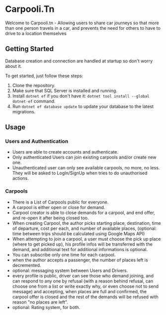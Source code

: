 # Carpooli.Tn

Welcome to Carpooli.tn - Allowing users to share  car journeys so that more than one person travels in a car, and prevents the need for others to have to drive to a location themselves
## Getting Started
Database creation and connection are handled at startup so don't worry about it.

To get started, just follow these steps:

1. Clone the repository.
2. Make sure that SQL Server is installed and running.
3. Install `dotnet ef` if you don't have it: `dotnet tool install --global dotnet-ef` command.
4. Run `dotnet ef database update` to update your database to the latest migrations.

## Usage
### Users and Authentication
- Users are able to create accounts and authenticate.
- Only authenticated Users can join existing carpools and/or create new one.
- Unauthenticated user can only see available carpools, no more, no less. They will be asked to LogIn/SignUp when tries to do unauthorised actions.
### Carpools
- There is a List of Carpools public for everyone.
- A carpool is either open or close for demand.
- Carpool creator is able to close demands for a carpool, and end offer, and re-open it after being closed too.
- When creating Carpool, the author picks starting place, destination, time of departure, cost per each, and number of available places, (optional: time between trips should be calculated using Google Maps API)
- When attempting to join a carpool, a user must choose the pick up place (where to get picked up), his profile infos will be transferred with the demand, and additional text for additional informations is optional.
- You can subscribe only one time for each carpool.
- when the author accepts a passenger, the number of places left is decremented. 
- optional: messaging system between Users and Drivers.
- every profile is public, driver can see those who demand joining, and can respond to any one by refusal (with a reason behind refusal, can choose one from a list or write exactly why, or even choose not to send message) and accepting, when places are full and confirmed, the carpool offer is closed and the rest of the demands will be refused with reason "no places are left". 
- optional: Rating system, for both.